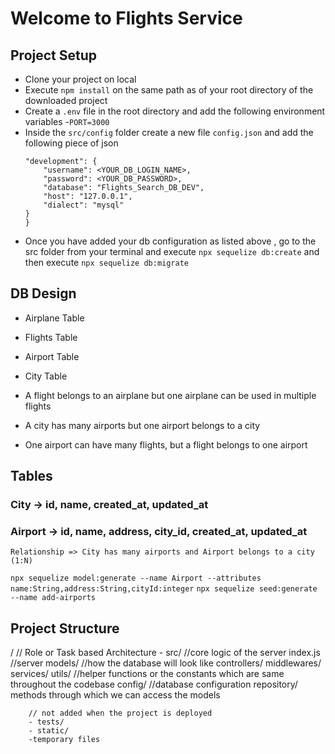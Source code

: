 # Welcome to Flights Service

## Project Setup
- Clone your project on local
- Execute `npm install` on the same path as of your root directory of the downloaded project
- Create a `.env` file in the root directory and add the following environment variables
    -`PORT=3000`
- Inside the `src/config` folder create a new file `config.json` and add the following piece of json
    ``` {
    "development": {
        "username": <YOUR_DB_LOGIN_NAME>,
        "password": <YOUR_DB_PASSWORD>,
        "database": "Flights_Search_DB_DEV",
        "host": "127.0.0.1",
        "dialect": "mysql"
    }
    }
    ```
- Once you have added your db configuration as listed above , go to the src folder from your terminal and execute `npx sequelize db:create`  and then execute `npx sequelize db:migrate`

## DB Design
- Airplane Table
- Flights Table
- Airport Table
- City Table

- A flight belongs to an airplane but one airplane can be used in multiple flights
- A city has many airports but one airport belongs to a city
- One airport can have many flights, but a flight belongs to one airport


## Tables

### City -> id, name, created_at, updated_at
### Airport -> id, name, address, city_id, created_at, updated_at
    Relationship => City has many airports and Airport belongs to a city (1:N) 

```npx sequelize model:generate --name Airport --attributes name:String,address:String,cityId:integer```
```npx sequelize seed:generate --name add-airports```

## Project Structure
/ 
    // Role or Task based Architecture
        - src/   //core logic of the server 
            index.js //server
            models/   //how the database will look like
            controllers/
            middlewares/
            services/
            utils/   //helper functions or the constants which are same throughout the codebase
            config/  //database configuration
            repository/  methods through which we can access the models
            
        // not added when the project is deployed 
        - tests/ 
        - static/
        -temporary files